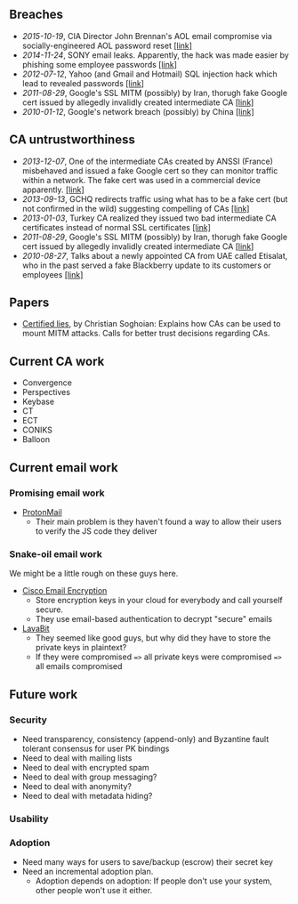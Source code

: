 Breaches
--------

 * _2015-10-19_, CIA Director John Brennan's AOL email compromise via socially-engineered AOL password reset
   [[link]](http://www.wired.com/2015/10/hacker-who-broke-into-cia-director-john-brennan-email-tells-how-he-did-it/)
 * _2014-11-24_, SONY email leaks. Apparently, the hack was made easier by phishing some employee passwords
   [[link]](http://www.tripwire.com/state-of-security/latest-security-news/sony-hackers-used-phishing-emails-to-breach-company-networks/)
 * _2012-07-12_, Yahoo (and Gmail and Hotmail) SQL injection hack which lead to revealed passwords
   [[link]](http://bits.blogs.nytimes.com/2012/07/12/yahoo-breach-extends-beyond-yahoo-to-gmail-hotmail-aol-users/?_r=1)
 * _2011-08-29_, Google's SSL MITM (possibly) by Iran, thorugh fake Google cert issued by allegedly invalidly created intermediate CA
   [[link]](https://googleonlinesecurity.blogspot.com/2011/08/update-on-attempted-man-in-middle.html)
 * _2010-01-12_, Google's network breach (possibly) by China
   [[link]](https://googleblog.blogspot.com/2010/01/new-approach-to-china.html)

CA untrustworthiness
--------------------

 * _2013-12-07_, One of the intermediate CAs created by ANSSI (France) misbehaved and issued a fake Google cert so they can monitor traffic within a network. 
   The fake cert was used in a commercial device apparently.
   [[link]](https://googleonlinesecurity.blogspot.com.au/2013/12/further-improving-digital-certificate.html)
 * _2013-09-13_, GCHQ redirects traffic using what has to be a fake cert (but not confirmed in the wild) suggesting compelling of CAs 
   [[link]](https://www.schneier.com/blog/archives/2013/09/new_nsa_leak_sh.html)
 * _2013-01-03_, Turkey CA realized they issued two bad intermediate CA certificates instead of normal SSL certificates
   [[link]](https://googleonlinesecurity.blogspot.co.uk/2013/01/enhancing-digital-certificate-security.html)
 * _2011-08-29_, Google's SSL MITM (possibly) by Iran, thorugh fake Google cert issued by allegedly invalidly created intermediate CA
   [[link]](https://googleonlinesecurity.blogspot.com/2011/08/update-on-attempted-man-in-middle.html)
 * _2010-08-27_, Talks about a newly appointed CA from UAE called Etisalat, who in the past served a fake Blackberry update to its customers or employees
   [[link]](http://www.slate.com/articles/technology/webhead/2010/08/the_internets_secret_back_door.html)

Papers
------
 
 * [Certified lies](http://dx.doi.org/10.1007/978-3-642-27576-0_20), by Christian Soghoian: Explains how CAs can be used to mount MITM attacks. Calls for better trust decisions regarding CAs.

Current CA work
---------------

 * Convergence
 * Perspectives
 * Keybase
 * CT
 * ECT
 * CONIKS
 * Balloon

Current email work
------------------

### Promising email work

 * [ProtonMail](https://protonmail.ch)
   + Their main problem is they haven't found a way to allow their users to verify the JS code they deliver

### Snake-oil email work

We might be a little rough on these guys here.

 * [Cisco Email Encryption](http://www.cisco.com/c/en/us/products/security/email-encryption/index.html#)
   + Store encryption keys in your cloud for everybody and call yourself secure.
   + They use email-based authentication to decrypt "secure" emails
 * [LavaBit](http://lavabit.com/)
   + They seemed like good guys, but why did they have to store the private keys in plaintext?
   + If they were compromised `=>` all private keys were compromised `=>` all emails compromised

Future work
-----------

### Security

 * Need transparency, consistency (append-only) and Byzantine fault tolerant consensus for user PK bindings
 * Need to deal with mailing lists
 * Need to deal with encrypted spam
 * Need to deal with group messaging?
 * Need to deal with anonymity?
 * Need to deal with metadata hiding?

### Usability

### Adoption

 * Need many ways for users to save/backup (escrow) their secret key
 * Need an incremental adoption plan.
   + Adoption depends on adoption: If people don't use your system, other people won't use it either.


